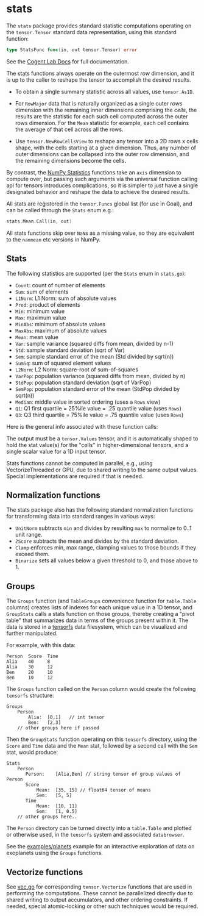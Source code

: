 # stats

The `stats` package provides standard statistic computations operating on the `tensor.Tensor` standard data representation, using this standard function:
```Go
type StatsFunc func(in, out tensor.Tensor) error
```

See the [Cogent Lab Docs](https://cogentcore.org/lab/stats) for full documentation.

The stats functions always operate on the outermost _row_ dimension, and it is up to the caller to reshape the tensor to accomplish the desired results.

* To obtain a single summary statistic across all values, use `tensor.As1D`.

* For `RowMajor` data that is naturally organized as a single outer _rows_ dimension with the remaining inner dimensions comprising the _cells_, the results are the statistic for each such cell computed across the outer rows dimension. For the `Mean` statistic for example, each cell contains the average of that cell across all the rows.

* Use `tensor.NewRowCellsView` to reshape any tensor into a 2D rows x cells shape, with the cells starting at a given dimension. Thus, any number of outer dimensions can be collapsed into the outer row dimension, and the remaining dimensions become the cells.

By contrast, the [NumPy Statistics](https://numpy.org/doc/stable/reference/generated/numpy.mean.html#numpy.mean) functions take an `axis` dimension to compute over, but passing such arguments via the universal function calling api for tensors introduces complications, so it is simpler to just have a single designated behavior and reshape the data to achieve the desired results.

All stats are registered in the `tensor.Funcs` global list (for use in Goal), and can be called through the `Stats` enum e.g.:
```Go
stats.Mean.Call(in, out)
```

All stats functions skip over `NaN`s as a missing value, so they are equivalent to the `nanmean` etc versions in NumPy.

## Stats

The following statistics are supported (per the `Stats` enum in `stats.go`):

* `Count`:  count of number of elements
* `Sum`:  sum of elements
* `L1Norm`: L1 Norm: sum of absolute values
* `Prod`:  product of elements
* `Min`:  minimum value
* `Max`:  maximum value
* `MinAbs`: minimum of absolute values
* `MaxAbs`: maximum of absolute values
* `Mean`:  mean value
* `Var`:  sample variance (squared diffs from mean, divided by n-1)
* `Std`:  sample standard deviation (sqrt of Var)
* `Sem`:  sample standard error of the mean (Std divided by sqrt(n))
* `SumSq`:  sum of squared element values
* `L2Norm`:  L2 Norm: square-root of sum-of-squares
* `VarPop`:  population variance (squared diffs from mean, divided by n)
* `StdPop`:  population standard deviation (sqrt of VarPop)
* `SemPop`:  population standard error of the mean (StdPop divided by sqrt(n))
* `Median`:  middle value in sorted ordering (uses a `Rows` view)
* `Q1`:  Q1 first quartile = 25%ile value = .25 quantile value (uses `Rows`)
* `Q3`:  Q3 third quartile = 75%ile value = .75 quantile value (uses `Rows`)

Here is the general info associated with these function calls:

The output must be a `tensor.Values` tensor, and it is automatically shaped to hold the stat value(s) for the "cells" in higher-dimensional tensors, and a single scalar value for a 1D input tensor.

Stats functions cannot be computed in parallel, e.g., using VectorizeThreaded or GPU, due to shared writing to the same output values.  Special implementations are required if that is needed.

## Normalization functions

The stats package also has the following standard normalization functions for transforming data into standard ranges in various ways:

* `UnitNorm` subtracts `min` and divides by resulting `max` to normalize to 0..1 unit range.
* `ZScore` subtracts the mean and divides by the standard deviation.
* `Clamp` enforces min, max range, clamping values to those bounds if they exceed them.
* `Binarize` sets all values below a given threshold to 0, and those above to 1.

## Groups

The `Groups` function (and `TableGroups` convenience function for `table.Table` columns) creates lists of indexes for each unique value in a 1D tensor, and `GroupStats` calls a stats function on those groups, thereby creating a "pivot table" that summarizes data in terms of the groups present within it. The data is stored in a [tensorfs](../tensorfs) data filesystem, which can be visualized and further manipulated.

For example, with this data:
```
Person  Score  Time
Alia    40     8
Alia    30     12
Ben     20     10
Ben     10     12
```
The `Groups` function called on the `Person` column would create the following `tensorfs` structure:
```
Groups
    Person
        Alia:  [0,1]   // int tensor
        Ben:   [2,3]
    // other groups here if passed
```
Then the `GroupStats` function operating on this `tensorfs` directory, using the `Score` and `Time` data and the `Mean` stat, followed by a second call with the `Sem` stat, would produce:
```
Stats
    Person
       Person:    [Alia,Ben] // string tensor of group values of Person
       Score
           Mean:  [35, 15] // float64 tensor of means
           Sem:   [5, 5]
       Time
           Mean:  [10, 11]
           Sem:   [1, 0.5]
    // other groups here..
```

The `Person` directory can be turned directly into a `table.Table` and plotted or otherwise used, in the `tensorfs` system and associated `databrowser`.

See the [examples/planets](../examples/planets) example for an interactive exploration of data on exoplanets using the `Groups` functions.

## Vectorize functions

See [vec.go](vec.go) for corresponding `tensor.Vectorize` functions that are used in performing the computations.  These cannot be parallelized directly due to shared writing to output accumulators, and other ordering constraints.  If needed, special atomic-locking or other such techniques would be required.

